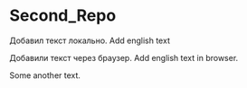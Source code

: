 ﻿# Second_Repo

Добавил текст локально. Add english text

Добавили текст через браузер. Add english text in browser.

Some another text.
